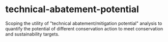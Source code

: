 # technical-abatement-potential
Scoping the utility of "technical abatement/mitigation potential" analysis to quantify the potential of different conservation action to meet conservation and sustainability targets.
